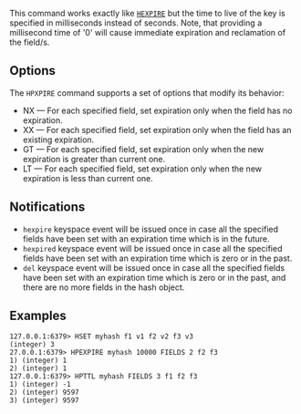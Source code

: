 This command works exactly like [`HEXPIRE`](hexpire.md) but the time to live of the key is
specified in milliseconds instead of seconds.
Note, that providing a millisecond time of '0' will cause immediate expiration and reclamation of the field/s.

## Options

The `HPXPIRE` command supports a set of options that modify its behavior:

* NX — For each specified field, set expiration only when the field has no expiration.
* XX — For each specified field, set expiration only when the field has an existing expiration.
* GT — For each specified field, set expiration only when the new expiration is greater than current one.
* LT — For each specified field, set expiration only when the new expiration is less than current one.

## Notifications

* `hexpire` keyspace event will be issued once in case all the specified fields have been set with an expiration time which is in the future.
* `hexpired` keyspace event will be issued once in case all the specified fields have been set with an expiration time which is zero or in the past.
* `del` keyspace event will be issued once in case all the specified fields have been set with an expiration time which is zero or in the past, 
  and there are no more fields in the hash object.

## Examples

```
127.0.0.1:6379> HSET myhash f1 v1 f2 v2 f3 v3
(integer) 3
27.0.0.1:6379> HPEXPIRE myhash 10000 FIELDS 2 f2 f3
1) (integer) 1
2) (integer) 1
127.0.0.1:6379> HPTTL myhash FIELDS 3 f1 f2 f3
1) (integer) -1
2) (integer) 9597
3) (integer) 9597
```
